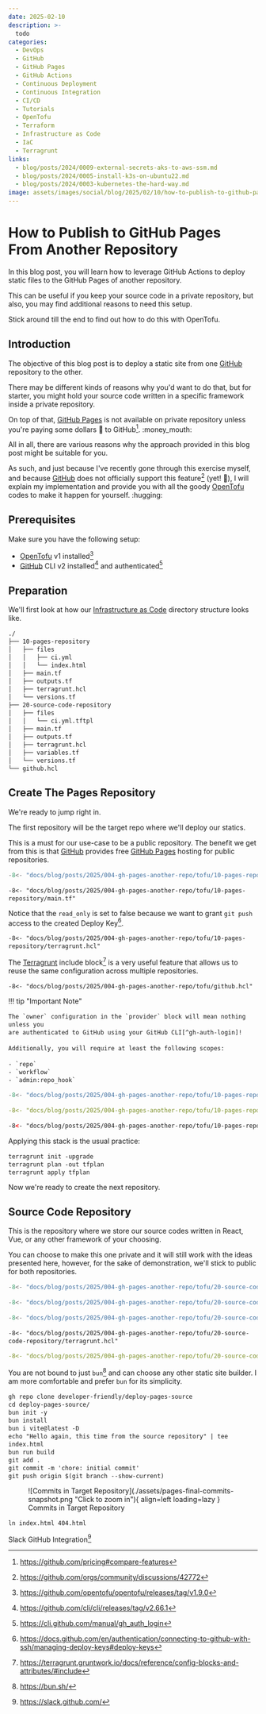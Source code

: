 ```yaml
---
date: 2025-02-10
description: >-
  todo
categories:
  - DevOps
  - GitHub
  - GitHub Pages
  - GitHub Actions
  - Continuous Deployment
  - Continuous Integration
  - CI/CD
  - Tutorials
  - OpenTofu
  - Terraform
  - Infrastructure as Code
  - IaC
  - Terragrunt
links:
  - blog/posts/2024/0009-external-secrets-aks-to-aws-ssm.md
  - blog/posts/2024/0005-install-k3s-on-ubuntu22.md
  - blog/posts/2024/0003-kubernetes-the-hard-way.md
image: assets/images/social/blog/2025/02/10/how-to-publish-to-github-pages-from-another-repository/index.png
---
```


# How to Publish to GitHub Pages From Another Repository

In this blog post, you will learn how to leverage GitHub Actions to deploy
static files to the GitHub Pages of another repository.

This can be useful if you keep your source code in a private repository, but
also, you may find additional reasons to need this setup.

Stick around till the end to find out how to do this with OpenTofu.

<!-- more -->

## Introduction

The objective of this blog post is to deploy a static site from one [GitHub]
repository to the other.

There may be different kinds of reasons why you'd want to do that, but for
starter, you might hold your source code written in a specific framework inside
a private repository.

On top of that, [GitHub Pages] is not available on private repository unless
you're paying some dollars :money_with_wings: to GitHub[^gh-pricing].
:money_mouth:

All in all, there are various reasons why the approach provided in this blog
post might be suitable for you.

As such, and just because I've recently gone through this exercise myself,
and because [GitHub] does not officially support this
feature[^pages-discussion] (yet! :thinking:), I will explain my implementation
and provide you with all the goody [OpenTofu] codes to make it happen for
yourself. :hugging:

## Prerequisites

Make sure you have the following setup:

- [OpenTofu] v1 installed[^opentofu]
- [GitHub] CLI v2 installed[^gh-cli] and authenticated[^gh-auth-login]

## Preparation

We'll first look at how our [Infrastructure as Code] directory structure
looks like.

```plaintext title="" linenums="0"
./
├── 10-pages-repository
│   ├── files
│   │   ├── ci.yml
│   │   └── index.html
│   ├── main.tf
│   ├── outputs.tf
│   ├── terragrunt.hcl
│   └── versions.tf
├── 20-source-code-repository
│   ├── files
│   │   └── ci.yml.tftpl
│   ├── main.tf
│   ├── outputs.tf
│   ├── terragrunt.hcl
│   ├── variables.tf
│   └── versions.tf
└── github.hcl
```

## Create The Pages Repository

We're ready to jump right in.

The first repository will be the target repo where we'll deploy our statics.

This is a must for our use-case to be a public repository. The benefit we get
from this is that [GitHub] provides free [GitHub Pages] hosting for public
repositories.

```terraform title="10-pages-repository/versions.tf"
-8<- "docs/blog/posts/2025/004-gh-pages-another-repo/tofu/10-pages-repository/versions.tf"
```

```hcl title="10-pages-repository/main.tf" hl_lines="57"
-8<- "docs/blog/posts/2025/004-gh-pages-another-repo/tofu/10-pages-repository/main.tf"
```

Notice that the `read_only` is set to false because we want to grant `git push`
access to the created Deploy Key[^deploy-keys].

```hcl title="10-pages-repository/terragrunt.hcl"
-8<- "docs/blog/posts/2025/004-gh-pages-another-repo/tofu/10-pages-repository/terragrunt.hcl"
```

The [Terragrunt] include block[^include-block] is a very useful feature that
allows us to reuse the same configuration across multiple repositories.

```hcl title="github.hcl"
-8<- "docs/blog/posts/2025/004-gh-pages-another-repo/tofu/github.hcl"
```

!!! tip "Important Note"

    The `owner` configuration in the `provider` block will mean nothing unless you
    are authenticated to GitHub using your GitHub CLI[^gh-auth-login]!

    Additionally, you will require at least the following scopes:

    - `repo`
    - `workflow`
    - `admin:repo_hook`

```terraform title="10-pages-repository/outputs.tf"
-8<- "docs/blog/posts/2025/004-gh-pages-another-repo/tofu/10-pages-repository/outputs.tf"
```

```yaml title="10-pages-repository/files/ci.yml"
-8<- "docs/blog/posts/2025/004-gh-pages-another-repo/tofu/10-pages-repository/files/ci.yml"
```

```html title="10-pages-repository/files/index.html"
-8<- "docs/blog/posts/2025/004-gh-pages-another-repo/tofu/10-pages-repository/files/index.html"
```

Applying this stack is the usual practice:

```shell title="" linenums="0"
terragrunt init -upgrade
terragrunt plan -out tfplan
terragrunt apply tfplan
```

Now we're ready to create the next repository.

## Source Code Repository

This is the repository where we store our source codes written in React, Vue,
or any other framework of your choosing.

You can choose to make this one private and it will still work with the ideas
presented here, however, for the sake of demonstration, we'll stick to public
for both repositories.

```terraform title="20-source-code-repository/versions.tf"
-8<- "docs/blog/posts/2025/004-gh-pages-another-repo/tofu/20-source-code-repository/versions.tf"
```

```terraform title="20-source-code-repository/variables.tf"
-8<- "docs/blog/posts/2025/004-gh-pages-another-repo/tofu/20-source-code-repository/variables.tf"
```

```terraform title="20-source-code-repository/main.tf"
-8<- "docs/blog/posts/2025/004-gh-pages-another-repo/tofu/20-source-code-repository/main.tf"
```

```hcl title="20-source-code-repository/terragrunt.hcl"
-8<- "docs/blog/posts/2025/004-gh-pages-another-repo/tofu/20-source-code-repository/terragrunt.hcl"
```

```yaml title="20-source-code-repository/files/ci.yml.tftpl"
-8<- "docs/blog/posts/2025/004-gh-pages-another-repo/tofu/20-source-code-repository/files/ci.yml.tftpl"
```

You are not bound to just `bun`[^bun] and can choose any other static site
builder. I am more comfortable and prefer `bun` for its simplicity.

```shell title="" linenums="0"
gh repo clone developer-friendly/deploy-pages-source
cd deploy-pages-source/
bun init -y
bun install
bun i vite@latest -D
echo "Hello again, this time from the source repository" | tee index.html
bun run build
git add .
git commit -m 'chore: initial commit'
git push origin $(git branch --show-current)
```

<figure markdown="span">
  ![Commits in Target Repository](./assets/pages-final-commits-snapshot.png "Click to zoom in"){ align=left loading=lazy }
  <figcaption>Commits in Target Repository</figcaption>
</figure>

```shell title="" linenums="0"
ln index.html 404.html
```

Slack GitHub Integration[^slack-gh]

[GitHub]: ../../../category/github.md
[GitHub Pages]: ../../../category/github-pages.md
[OpenTofu]: ../../../category/opentofu.md
[Infrastructure as Code]: ../../../category/infrastructure-as-code.md
[Terragrunt]: ../../../category/terragrunt.md

[^gh-pricing]: https://github.com/pricing#compare-features
[^pages-discussion]: https://github.com/orgs/community/discussions/42772
[^opentofu]: https://github.com/opentofu/opentofu/releases/tag/v1.9.0
[^gh-cli]: https://github.com/cli/cli/releases/tag/v2.66.1
[^gh-auth-login]: https://cli.github.com/manual/gh_auth_login
[^deploy-keys]: https://docs.github.com/en/authentication/connecting-to-github-with-ssh/managing-deploy-keys#deploy-keys
[^include-block]: https://terragrunt.gruntwork.io/docs/reference/config-blocks-and-attributes/#include
[^bun]: https://bun.sh/
[^slack-gh]: https://slack.github.com/
